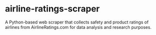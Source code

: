 # airline-ratings-scraper
A Python-based web scraper that collects safety and product ratings of airlines from AirlineRatings.com for data analysis and research purposes.
